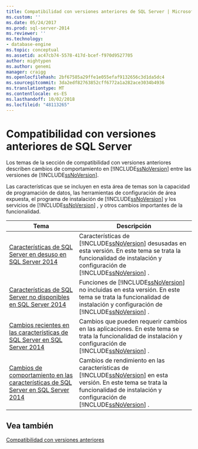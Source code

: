 ```yaml
---
title: Compatibilidad con versiones anteriores de SQL Server | Microsoft Docs
ms.custom: ''
ms.date: 05/24/2017
ms.prod: sql-server-2014
ms.reviewer: ''
ms.technology:
- database-engine
ms.topic: conceptual
ms.assetid: ac47cb74-5578-417d-bcef-f970d9527705
author: mightypen
ms.author: genemi
manager: craigg
ms.openlocfilehash: 2bf67585a29ffe1e055efaf9132656c3d1da5dc4
ms.sourcegitcommit: 3da2edf82763852cff6772a1a282ace3034b4936
ms.translationtype: MT
ms.contentlocale: es-ES
ms.lasthandoff: 10/02/2018
ms.locfileid: "48113265"
---
```

# <a name="sql-server-backward-compatibility"></a>Compatibilidad con versiones anteriores de SQL Server
  Los temas de la sección de compatibilidad con versiones anteriores describen cambios de comportamiento en [!INCLUDE[ssNoVersion](../includes/ssnoversion-md.md)] entre las versiones de [!INCLUDE[ssNoVersion](../includes/ssnoversion-md.md)].  
  
 Las características que se incluyen en esta área de temas son la capacidad de programación de datos, las herramientas de configuración de área expuesta, el programa de instalación de [!INCLUDE[ssNoVersion](../includes/ssnoversion-md.md)] y los servicios de [!INCLUDE[ssNoVersion](../includes/ssnoversion-md.md)] , y otros cambios importantes de la funcionalidad.  
  
|Tema|Descripción|  
|-----------|-----------------|  
|[Características de SQL Server en desuso en SQL Server 2014](../../2014/getting-started/deprecated-sql-server-features-in-sql-server-2014.md)|Características de [!INCLUDE[ssNoVersion](../includes/ssnoversion-md.md)] desusadas en esta versión. En este tema se trata la funcionalidad de instalación y configuración de [!INCLUDE[ssNoVersion](../includes/ssnoversion-md.md)] .|  
|[Características de SQL Server no disponibles en SQL Server 2014](../../2014/getting-started/discontinued-sql-server-features-in-sql-server-2014.md)|Funciones de [!INCLUDE[ssNoVersion](../includes/ssnoversion-md.md)] no incluidas en esta versión. En este tema se trata la funcionalidad de instalación y configuración de [!INCLUDE[ssNoVersion](../includes/ssnoversion-md.md)] .|  
|[Cambios recientes en las características de SQL Server en SQL Server 2014](../../2014/getting-started/breaking-changes-to-sql-server-features-in-sql-server-2014.md)|Cambios que pueden requerir cambios en las aplicaciones. En este tema se trata la funcionalidad de instalación y configuración de [!INCLUDE[ssNoVersion](../includes/ssnoversion-md.md)] .|  
|[Cambios de comportamiento en las características de SQL Server en SQL Server 2014](../../2014/getting-started/behavior-changes-to-sql-server-features-in-sql-server-2014.md)|Cambios de rendimiento en las características de [!INCLUDE[ssNoVersion](../includes/ssnoversion-md.md)] en esta versión. En este tema se trata la funcionalidad de instalación y configuración de [!INCLUDE[ssNoVersion](../includes/ssnoversion-md.md)] .|  
  
## <a name="see-also"></a>Vea también  
 [Compatibilidad con versiones anteriores](../../2014/getting-started/backward-compatibility.md)  
  
  
